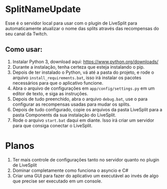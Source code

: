 # SplitNameUpdate
Esse é o servidor local para usar com o plugin de LiveSplit para automaticamente atualizar o nome das splits através das recompensas do seu canal da Twitch.

## Como usar:
1. Instalar Python 3, download aqui: https://www.python.org/downloads/
2. Durante a instalação, tenha certeza que esteja instalando o pip.
3. Depois de ter instalado o Python, vá até a pasta do projeto, e rode o arquivo `install_requirements.bat`, isso irá instalar os pacotes necessários para que o aplicativo funcione.
4. Abra o arquivo de configurações em `app/config/settings.py` em um editor de texto, e siga as instruções.
5. Depois de tudo preenchido, abra o arquivo `debug.bat`, use o para configurar as recompensas usadas para mudar os splits.
6. Depois de tudo configurado, copie os arquivos da pasta LiveSplit para a pasta Components da sua instalação do LiveSplit.
7. Rode o arquivo `start.bat` daqui em diante. Isso irá criar um servidor para que consiga conectar o LiveSplit.

# Planos
1. Ter mais controle de configurações tanto no servidor quanto no plugin de LiveSplit
2. Dominar completamente como funciona o asyncio e C#
3. Criar uma GUI para fazer do aplicativo um executável ao invés de algo que precise ser executado em um console.
